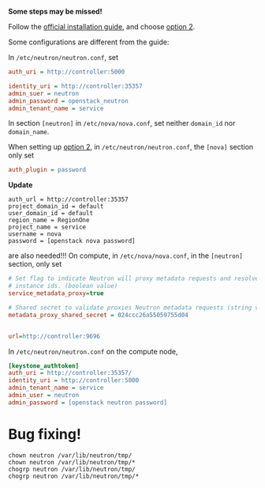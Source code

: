 **Some steps may be missed!**

Follow the [official installation guide](http://docs.openstack.org/liberty/install-guide-rdo/neutron-controller-install.html), and choose [option 2](http://docs.openstack.org/liberty/install-guide-rdo/neutron-controller-install-option2.html). 

Some configurations are different from the guide:

In `/etc/neutron/neutron.conf`, set
````ini
auth_uri = http://controller:5000

identity_uri = http://controller:35357
admin_suer = neutron
admin_password = openstack_neutron
admin_tenant_name = service
````

In section `[neutron]` in `/etc/nova/nova.conf`, set neither `domain_id` nor `domain_name`.


When setting up [option 2](http://docs.openstack.org/liberty/install-guide-rdo/neutron-controller-install-option2.html), in `/etc/neutron/neutron.conf`, the `[nova]` section only set
````ini
auth_plugin = password
````
**Update**
````
auth_url = http://controller:35357
project_domain_id = default
user_domain_id = default
region_name = RegionOne
project_name = service
username = nova
password = [openstack nova password]
````
are also needed!!!
On compute, in `/etc/nova/nova.conf`, in the `[neutron]` section, only set
````ini
# Set flag to indicate Neutron will proxy metadata requests and resolve
# instance ids. (boolean value)
service_metadata_proxy=true

# Shared secret to validate proxies Neutron metadata requests (string value)
metadata_proxy_shared_secret = 024ccc26a55059755d04


url=http://controller:9696
````

In `/etc/neutron/neutron.conf` on the compute node,
````ini
[keystone_authtoken]
auth_uri = http://controller:35357/
identity_uri = http://controller:5000
admin_tenant_name = service
admin_user = neutron
admin_password = [openstack neutron password]
````

# Bug fixing!
````
chown neutron /var/lib/neutron/tmp/
chown neutron /var/lib/neutron/tmp/*
chogrp neutron /var/lib/neutron/tmp/
chogrp neutron /var/lib/neutron/tmp/*
````
